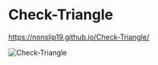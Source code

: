 # Check-Triangle

https://nonslip19.github.io/Check-Triangle/

![Check-Triangle](https://user-images.githubusercontent.com/88439875/151351955-86901531-85bc-4782-a9ef-a94fcee61ad4.gif)
